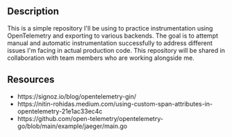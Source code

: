 ## Description

This is a simple repository I'll be using to practice instrumentation using OpenTelemetry and exporting to various backends. The goal is to attempt manual and automatic instrumentation successfully to address different issues I'm facing in actual production code. This repository will be shared in collaboration with team members who are working alongside me.

## Resources
<ul>
<li>https://signoz.io/blog/opentelemetry-gin/</li>
<li>https://nitin-rohidas.medium.com/using-custom-span-attributes-in-opentelemetry-21e1ac33ec4c</li>
<li>https://github.com/open-telemetry/opentelemetry-go/blob/main/example/jaeger/main.go</li>
</ul>
